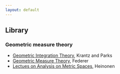```yaml
---
layout: default
---
```


## Library

### Geometric measure theory

- [Geometric Integration Theory](krantz-parks-geometric.pdf), Krantz and Parks
- [Geometric Measure Theory](federer-geometric-measure-theory.pdf), Federer
- [Lectues on Analysis on Metric Spaces](heinonen-metric.pdf), Heinonen